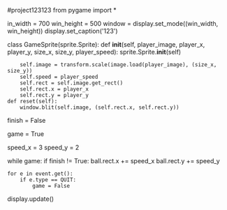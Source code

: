 #project123123
from pygame import * 

in_width = 700
win_height = 500
window = display.set_mode((win_width, win_height))
display.set_caption('123')




class GameSprite(sprite.Sprite):
    def __init__(self, player_image, player_x, player_y, size_x, size_y, player_speed):
        sprite.Sprite.__init__(self)


        self.image = transform.scale(image.load(player_image), (size_x, size_y))
        self.speed = player_speed
        self.rect = self.image.get_rect()
        self.rect.x = player_x
        self.rect.y = player_y
    def reset(self):
        window.blit(self.image, (self.rect.x, self.rect.y))

finish = False 

game = True

speed_x = 3
speed_y = 2

while game:
    if finish != True:
        ball.rect.x += speed_x
        ball.rect.y += speed_y
        
        
        
        
    for e in event.get():
        if e.type == QUIT:
            game = False
       
                
display.update()








